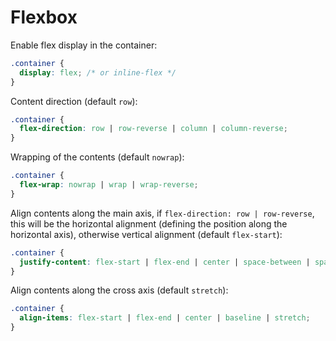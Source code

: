 # Flexbox

Enable flex display in the container:

```css
.container {
  display: flex; /* or inline-flex */
}
```

Content direction (default `row`):

```css
.container {
  flex-direction: row | row-reverse | column | column-reverse;
}
```

Wrapping of the contents (default `nowrap`):

```css
.container {
  flex-wrap: nowrap | wrap | wrap-reverse;
}
```

Align contents along the main axis, if `flex-direction: row | row-reverse`, this will be the horizontal alignment (defining the position along the horizontal axis), otherwise vertical alignment (default `flex-start`):

```css
.container {
  justify-content: flex-start | flex-end | center | space-between | space-around | space-evenly;
}
```

Align contents along the cross axis (default `stretch`):

```css
.container {
  align-items: flex-start | flex-end | center | baseline | stretch;
}
```
